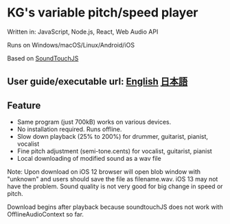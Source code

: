 # KG's variable pitch/speed player

Written in: JavaScript, Node.js, React, Web Audio API

Runs on Windows/macOS/Linux/Android/iOS

Based on [SoundTouchJS](https://github.com/cutterbl/SoundTouchJS)

## User guide/executable url:  [English](https://goto920.github.io/demos/variableplayer/)   [日本語](https://goto920.github.io/demos/variableplayer/index-jp.html)

## Feature

- Same program (just 700kB) works on various devices.
- No installation required. Runs offline.
- Slow down playback (25% to 200%) for drummer, guitarist, pianist, vocalist
- Fine pitch adjustment (semi-tone.cents) for vocalist, guitarist, pianist
- Local downloading of modified sound as a wav file

Note: Upon download on iOS 12 browser will open blob window with "unknown" and users should save the file as filename.wav. iOS 13 may not have the problem.
Sound quality is not very good for big change in speed or pitch. 

Download begins after playback because soundtouchJS does not work with OfflineAudioContext so far.
